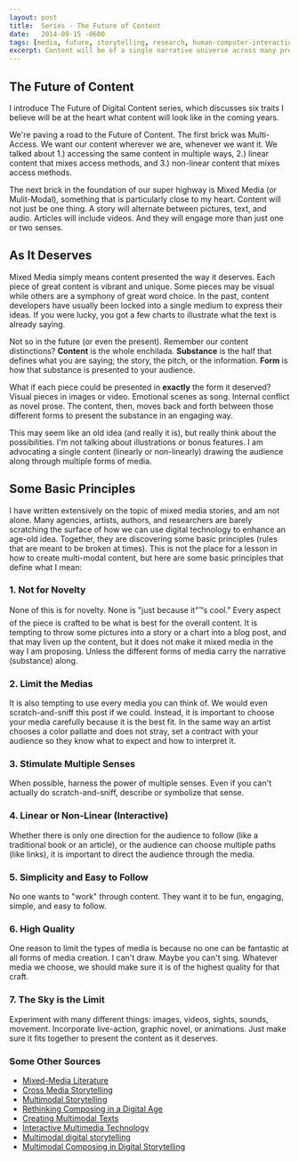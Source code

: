 ```yaml
---
layout: post
title:  Series - The Future of Content
date:   2014-09-15 -0600
tags: [media, future, storytelling, research, human-computer-interaction]
excerpt: Content will be of a single narrative universe across many presentation platforms. 
---
```


## The Future of Content
I introduce The Future of Digital Content series, which discusses six traits I believe will be at the heart what content will look like in the coming years.

We're paving a road to the Future of Content. The first brick was Multi-Access. We want our content wherever we are, whenever we want it. We talked about 1.) accessing the same content in multiple ways, 2.) linear content that mixes access methods, and 3.) non-linear content that mixes access methods.

The next brick in the foundation of our super highway is Mixed Media (or Mulit-Modal), something that is particularly close to my heart. Content will not just be one thing. A story will alternate between pictures, text, and audio. Articles will include videos. And they will engage more than just one or two senses.

## As It Deserves
Mixed Media simply means content presented the way it deserves. Each piece of great content is vibrant and unique. Some pieces may be visual while others are a symphony of great word choice. In the past, content developers have usually been locked into a single medium to express their ideas. If you were lucky, you got a few charts to illustrate what the text is already saying.

Not so in the future (or even the present). Remember our content distinctions? **Content** is the whole enchilada. **Substance** is the half that defines what you are saying; the story, the pitch, or the information. **Form** is how that substance is presented to your audience.

What if each piece could be presented in **exactly** the form it deserved? Visual pieces in images or video. Emotional scenes as song. Internal conflict as novel prose. The content, then, moves back and forth between those different forms to present the substance in an engaging way.

This may seem like an old idea (and really it is), but really think about the possibilities. I'm not talking about illustrations or bonus features. I am advocating a single content (linearly or non-linearly) drawing the audience along through multiple forms of media.

## Some Basic Principles
I have written extensively on the topic of mixed media stories, and am not alone. Many agencies, artists, authors, and researchers are barely scratching the surface of how we can use digital technology to enhance an age-old idea. Together, they are discovering some basic principles (rules that are meant to be broken at times). This is not the place for a lesson in how to create multi-modal content, but here are some basic principles that define what I mean:

### 1. Not for Novelty
None of this is for novelty. None is "just because it"™s cool." Every aspect of the piece is crafted to be what is best for the overall content. It is tempting to throw some pictures into a story or a chart into a blog post, and that may liven up the content, but it does not make it mixed media in the way I am proposing. Unless the different forms of media carry the narrative (substance) along.

### 2. Limit the Medias
It is also tempting to use every media you can think of. We would even scratch-and-sniff this post if we could. Instead, it is important to choose your media carefully because it is the best fit. In the same way an artist chooses a color pallatte and does not stray, set a contract with your audience so they know what to expect and how to interpret it.

### 3. Stimulate Multiple Senses
When possible, harness the power of multiple senses. Even if you can't actually do scratch-and-sniff, describe or symbolize that sense.

### 4. Linear or Non-Linear (Interactive)
Whether there is only one direction for the audience to follow (like a traditional book or an article), or the audience can choose multiple paths (like links), it is important to direct the audience through the media.

### 5. Simplicity and Easy to Follow
No one wants to "work" through content. They want it to be fun, engaging, simple, and easy to follow.

### 6. High Quality
One reason to limit the types of media is because no one can be fantastic at all forms of media creation. I can't draw. Maybe you can't sing. Whatever media we choose, we should make sure it is of the highest quality for that craft.

### 7. The Sky is the Limit
Experiment with many different things: images, videos, sights, sounds, movement. Incorporate live-action, graphic novel, or animations. Just make sure it fits together to present the content as it deserves.

### Some Other Sources
-   [Mixed-Media Literature](http://nathanholic.com/reading-list/in-search-of-the-great-millennial-novel/characteristics-of-millennial-fiction/mixed-media-literature/)
-   [Cross Media Storytelling](http://www.slideshare.net/dmurch/cross-media-storytelling)
-   [Multimodal Storytelling](https://newmedialiteracies.wikispaces.com/Multimodal+Storytelling)
-   [Rethinking Composing in a Digital Age](http://wcx.sagepub.com/content/27/4/442.abstract)
-   [Creating Multimodal Texts](http://creatingmultimodaltexts.com/ "creating multimodal texts")
-   [Interactive Multimedia Technology](http://interactivemultimediatechnology.blogspot.com/2008/08/digital-storytelling-multimodal-writing.html)
-   [Multimodal digital storytelling](https://benjamins.com/#catalog/journals/rcl.11.2.10alo/details)
-   [Multimodal Composing in Digital Storytelling](http://www.sciencedirect.com/science/article/pii/S8755461512000394)

